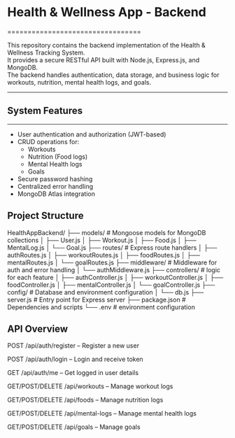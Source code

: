 # Health & Wellness App - Backend
=================================

This repository contains the backend implementation of the Health & Wellness Tracking System.  
It provides a secure RESTful API built with Node.js, Express.js, and MongoDB.  
The backend handles authentication, data storage, and business logic for workouts, nutrition, mental health logs, and goals.

------------------
## System Features
------------------
- User authentication and authorization (JWT-based)
- CRUD operations for:
  - Workouts
  - Nutrition (Food logs)
  - Mental Health logs
  - Goals
- Secure password hashing
- Centralized error handling
- MongoDB Atlas integration


## Project Structure
HealthAppBackend/
├── models/ # Mongoose models for MongoDB collections
│ ├── User.js
│ ├── Workout.js
│ ├── Food.js
│ ├── MentalLog.js
│ └── Goal.js
├── routes/ # Express route handlers
│ ├── authRoutes.js
│ ├── workoutRoutes.js
│ ├── foodRoutes.js
│ ├── mentalRoutes.js
│ └── goalRoutes.js
├── middleware/ # Middleware for auth and error handling
│ └── authMiddleware.js
├── controllers/ # logic for each feature
│ ├── authController.js
│ ├── workoutController.js
│ ├── foodController.js
│ ├── mentalController.js
│ └── goalController.js
├── config/ # Database and environment configuration
│ └── db.js
├── server.js # Entry point for Express server
├── package.json # Dependencies and scripts
└── .env # environment configuration

API Overview
--------------

POST /api/auth/register – Register a new user

POST /api/auth/login – Login and receive token

GET /api/auth/me – Get logged in user details

GET/POST/DELETE /api/workouts – Manage workout logs

GET/POST/DELETE /api/foods – Manage nutrition logs

GET/POST/DELETE /api/mental-logs – Manage mental health logs

GET/POST/DELETE /api/goals – Manage goals
